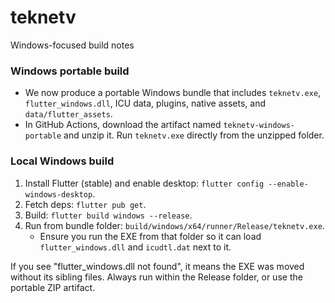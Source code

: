 # teknetv

Windows-focused build notes

### Windows portable build
- We now produce a portable Windows bundle that includes `teknetv.exe`, `flutter_windows.dll`, ICU data, plugins, native assets, and `data/flutter_assets`.
- In GitHub Actions, download the artifact named `teknetv-windows-portable` and unzip it. Run `teknetv.exe` directly from the unzipped folder.

### Local Windows build
1. Install Flutter (stable) and enable desktop: `flutter config --enable-windows-desktop`.
2. Fetch deps: `flutter pub get`.
3. Build: `flutter build windows --release`.
4. Run from bundle folder: `build/windows/x64/runner/Release/teknetv.exe`.
   - Ensure you run the EXE from that folder so it can load `flutter_windows.dll` and `icudtl.dat` next to it.

If you see "flutter_windows.dll not found", it means the EXE was moved without its sibling files. Always run within the Release folder, or use the portable ZIP artifact.
